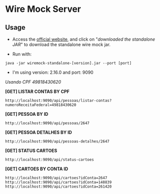 # Wire Mock Server

## Usage
- Access the [official website](http://wiremock.org/docs/running-standalone/), and click on "_downloaded the standalone JAR_" to download the standalone wire mock jar.

- Run with: 
```
java -jar wiremock-standalone-[version].jar --port [port]
```  
- I'm using version: 2.16.0 and port: 9090

_Usando CPF 49818430620_

**[GET] LISTAR CONTAS BY CPF**  
```
http://localhost:9090/api/pessoas/listar-contas?numeroReceitaFederal=49818430620
```
**[GET] PESSOA BY ID**
```
http://localhost:9090/api/pessoas/2647
```
**[GET] PESSOA DETALHES BY ID**  
```
http://localhost:9090/api/pessoas-detalhes/2647
```
**[GET] STATUS CARTOES** 
```
http://localhost:9090/api/status-cartoes
```
**[GET] CARTOES BY CONTA ID** 
```
http://localhost:9090/api/cartoes?idConta=2647
http://localhost:9090/api/cartoes?idConta=148839
http://localhost:9090/api/cartoes?idConta=261420
```
